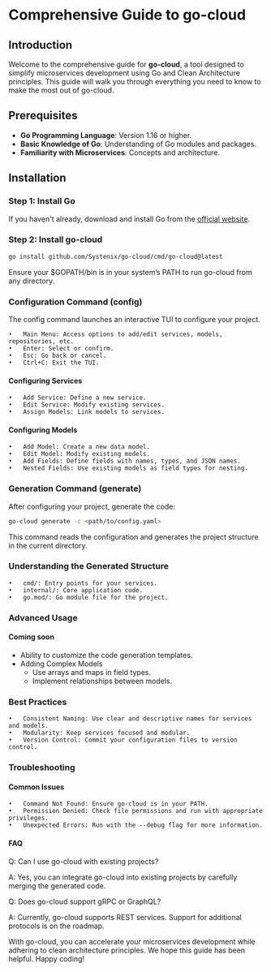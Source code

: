 # Comprehensive Guide to go-cloud

## Introduction

Welcome to the comprehensive guide for **go-cloud**, a tool designed to simplify microservices development using Go and Clean Architecture principles. This guide will walk you through everything you need to know to make the most out of go-cloud.

## Prerequisites
- **Go Programming Language**: Version 1.16 or higher.
- **Basic Knowledge of Go**: Understanding of Go modules and packages.
- **Familiarity with Microservices**: Concepts and architecture.

## Installation

### **Step 1: Install Go**

If you haven't already, download and install Go from the [official website](https://golang.org/dl/).

### **Step 2: Install go-cloud**

```bash
go install github.com/Systenix/go-cloud/cmd/go-cloud@latest
```
Ensure your $GOPATH/bin is in your system’s PATH to run go-cloud from any directory.


### Configuration Command (config)

The config command launches an interactive TUI to configure your project.

	•	Main Menu: Access options to add/edit services, models, repositories, etc.
	•	Enter: Select or confirm.
	•	Esc: Go back or cancel.
	•	Ctrl+C: Exit the TUI.

#### Configuring Services

	•	Add Service: Define a new service.
	•	Edit Service: Modify existing services.
	•	Assign Models: Link models to services.

#### Configuring Models

	•	Add Model: Create a new data model.
	•	Edit Model: Modify existing models.
	•	Add Fields: Define fields with names, types, and JSON names.
	•	Nested Fields: Use existing models as field types for nesting.

### Generation Command (generate)

After configuring your project, generate the code:

```bash
go-cloud generate -c <path/to/config.yaml>
```

This command reads the configuration and generates the project structure in the current directory.

### Understanding the Generated Structure

	•	cmd/: Entry points for your services.
	•	internal/: Core application code.
	•	go.mod/: Go module file for the project.

### Advanced Usage

#### Coming soon

- Ability to customize the code generation templates.
- Adding Complex Models
	-	Use arrays and maps in field types.
	-	Implement relationships between models.

### Best Practices

	•	Consistent Naming: Use clear and descriptive names for services and models.
	•	Modularity: Keep services focused and modular.
	•	Version Control: Commit your configuration files to version control.

### Troubleshooting

#### Common Issues

	•	Command Not Found: Ensure go-cloud is in your PATH.
	•	Permission Denied: Check file permissions and run with appropriate privileges.
	•	Unexpected Errors: Run with the --debug flag for more information.

#### FAQ

Q: Can I use go-cloud with existing projects?

A: Yes, you can integrate go-cloud into existing projects by carefully merging the generated code.

Q: Does go-cloud support gRPC or GraphQL?

A: Currently, go-cloud supports REST services. Support for additional protocols is on the roadmap.


With go-cloud, you can accelerate your microservices development while adhering to clean architecture principles. We hope this guide has been helpful. Happy coding!